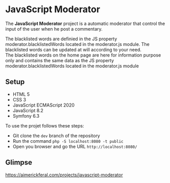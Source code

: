 # **JavaScript Moderator**

The **JavaScript Moderator** project is a automatic moderator that control the input of the user when he post a commentary.

The blacklisted words are definied in the JS property moderator.blacklistedWords located in the moderator.js module. The blacklisted words can be updated at will according to your need.  
The blacklisted words on the home page are here for information purpose only and contains the same data as the JS property moderator.blacklistedWords located in the moderator.js module

## **Setup**

- HTML 5
- CSS 3
- JavaScript ECMAScript 2020
- JavaScript 8.2
- Symfony 6.3

To use the projet follows these steps:

- Git clone the `dev` branch of the repository
- Run the command `php -S localhost:8080 -t public`
- Open you browser and go the URL `http://localhost:8080/`

## Glimpse

https://aimerickferal.com/projects/javascript-moderator
